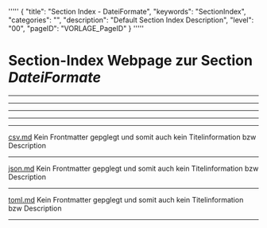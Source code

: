 '''''
{
"title": "Section Index - DateiFormate",
"keywords": "SectionIndex",
"categories": "",
"description": "Default Section Index Description",
"level": "00",
"pageID": "VORLAGE_PageID"
}
'''''


<h1>Section-Index Webpage zur Section <i>DateiFormate</i></h1>

<hr><hr><hr><hr><hr>


[csv.md](C:/DocTool/output/Docus/Informatik/Grundbegriffe/DateiFormate/csv.md)
Kein Frontmatter gepglegt und somit auch kein Titelinformation bzw Description<hr>


[json.md](C:/DocTool/output/Docus/Informatik/Grundbegriffe/DateiFormate/json.md)
Kein Frontmatter gepglegt und somit auch kein Titelinformation bzw Description<hr>


[toml.md](C:/DocTool/output/Docus/Informatik/Grundbegriffe/DateiFormate/toml.md)
Kein Frontmatter gepglegt und somit auch kein Titelinformation bzw Description<hr>